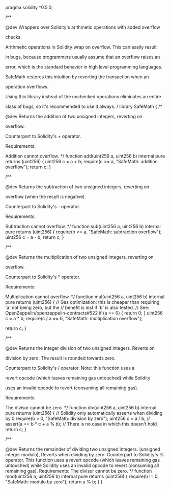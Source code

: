pragma solidity ^0.5.0;

/**

@dev Wrappers over Solidity's arithmetic operations with added overflow

checks.

Arithmetic operations in Solidity wrap on overflow. This can easily result

in bugs, because programmers usually assume that an overflow raises an

error, which is the standard behavior in high level programming languages.

SafeMath restores this intuition by reverting the transaction when an

operation overflows.

Using this library instead of the unchecked operations eliminates an entire

class of bugs, so it's recommended to use it always. / library SafeMath { /*

@dev Returns the addition of two unsigned integers, reverting on

overflow.

Counterpart to Solidity's + operator.

Requirements:

Addition cannot overflow. */ function add(uint256 a, uint256 b) internal pure returns (uint256) { uint256 c = a + b; require(c >= a, "SafeMath: addition overflow");
return c; }

/**

@dev Returns the subtraction of two unsigned integers, reverting on

overflow (when the result is negative).

Counterpart to Solidity's - operator.

Requirements:

Subtraction cannot overflow. */ function sub(uint256 a, uint256 b) internal pure returns (uint256) { require(b <= a, "SafeMath: subtraction overflow"); uint256 c = a - b;
return c; }

/**

@dev Returns the multiplication of two unsigned integers, reverting on

overflow.

Counterpart to Solidity's * operator.

Requirements:

Multiplication cannot overflow. */ function mul(uint256 a, uint256 b) internal pure returns (uint256) { // Gas optimization: this is cheaper than requiring 'a' not being zero, but the // benefit is lost if 'b' is also tested. // See: OpenZeppelin/openzeppelin-contracts#522 if (a == 0) { return 0; }
uint256 c = a * b; require(c / a == b, "SafeMath: multiplication overflow");

return c; }

/**

@dev Returns the integer division of two unsigned integers. Reverts on

division by zero. The result is rounded towards zero.

Counterpart to Solidity's / operator. Note: this function uses a

revert opcode (which leaves remaining gas untouched) while Solidity

uses an invalid opcode to revert (consuming all remaining gas).

Requirements:

The divisor cannot be zero. */ function div(uint256 a, uint256 b) internal pure returns (uint256) { // Solidity only automatically asserts when dividing by 0 require(b > 0, "SafeMath: division by zero"); uint256 c = a / b; // assert(a == b * c + a % b); // There is no case in which this doesn't hold
return c; }

/**

@dev Returns the remainder of dividing two unsigned integers. (unsigned integer modulo),
Reverts when dividing by zero.
Counterpart to Solidity's % operator. This function uses a revert
opcode (which leaves remaining gas untouched) while Solidity uses an
invalid opcode to revert (consuming all remaining gas).
Requirements:
The divisor cannot be zero. */ function mod(uint256 a, uint256 b) internal pure returns (uint256) { require(b != 0, "SafeMath: modulo by zero"); return a % b; } }
